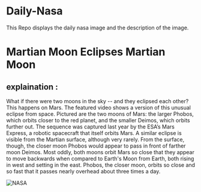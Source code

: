 # Daily-Nasa

This Repo displays the daily nasa image and the description of the image.

<!--NASA-->
# Martian Moon Eclipses Martian Moon
## explaination :

What if there were two moons in the sky -- and they eclipsed each other? This happens on Mars. The featured video shows a version of this unusual eclipse from space. Pictured are the two moons of Mars: the larger Phobos, which orbits closer to the red planet, and the smaller Deimos, which orbits further out. The sequence was captured last year by the ESA’s Mars Express, a robotic spacecraft that itself orbits Mars. A similar eclipse is visible from the Martian surface, although very rarely.  From the surface, though, the closer moon Phobos would appear to pass in front of farther moon Deimos. Most oddly, both moons orbit Mars so close that they appear to move backwards when compared to Earth's Moon from Earth, both rising in west and setting in the east. Phobos, the closer moon, orbits so close and so fast that it passes nearly overhead about three times a day.

![NASA](https://youtube.com/embed/hwQTH0IGrwE?rel=0)
<!--/NASA-->
